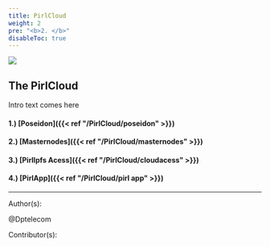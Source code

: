 ```yaml
---
title: PirlCloud
weight: 2
pre: "<b>2. </b>"
disableToc: true
---
```


![](/PirlCloud/images/pirlclouddark.jpg)




## The PirlCloud


Intro text comes here


#### 1.) [Poseidon]({{< ref "/PirlCloud/poseidon" >}})
#### 2.) [Masternodes]({{< ref "/PirlCloud/masternodes" >}})
#### 3.) [PirlIpfs Acess]({{< ref "/PirlCloud/cloudacess" >}})
#### 4.) [PirlApp]({{< ref "/PirlCloud/pirl app" >}})



---
Author(s):


@Dptelecom


Contributor(s):
